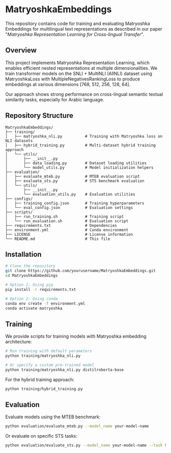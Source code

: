 # MatryoshkaEmbeddings

This repository contains code for training and evaluating Matryoshka Embeddings for multilingual text representations as described in our paper "*Matryoshka Representation Learning for Cross-lingual Transfer*".

## Overview

This project implements Matryoshka Representation Learning, which enables efficient nested representations at multiple dimensionalities. We train transformer models on the SNLI + MultiNLI (AllNLI) dataset using MatryoshkaLoss with MultipleNegativesRankingLoss to produce embeddings at various dimensions [768, 512, 256, 128, 64].

Our approach shows strong performance on cross-lingual semantic textual similarity tasks, especially for Arabic language.

## Repository Structure

```
MatryoshkaEmbeddings/
├── training/
│   ├── matryoshka_nli.py          # Training with Matryoshka loss on NLI datasets
│   ├── hybrid_training.py         # Multi-dataset hybrid training approach
│   └── utils/
│       ├── __init__.py
│       ├── data_loading.py        # Dataset loading utilities
│       └── model_utils.py         # Model initialization helpers
├── evaluation/
│   ├── evaluate_mteb.py           # MTEB evaluation script
│   ├── evaluate_sts.py            # STS benchmark evaluation
│   └── utils/
│       ├── __init__.py
│       └── evaluation_utils.py    # Evaluation utilities
├── configs/
│   ├── training_config.json       # Training hyperparameters
│   └── eval_config.json           # Evaluation settings
├── scripts/
│   ├── run_training.sh            # Training script
│   └── run_evaluation.sh          # Evaluation script
├── requirements.txt               # Dependencies
├── environment.yml                # Conda environment
├── LICENSE                        # License information
└── README.md                      # This file
```

## Installation

```bash
# Clone the repository
git clone https://github.com/yourusername/MatryoshkaEmbeddings.git
cd MatryoshkaEmbeddings

# Option 1: Using pip
pip install -r requirements.txt

# Option 2: Using conda
conda env create -f environment.yml
conda activate matryoshka
```

## Training

We provide scripts for training models with Matryoshka embedding architecture:

```bash
# Run training with default parameters
python training/matryoshka_nli.py 

# Or specify a custom pre-trained model
python training/matryoshka_nli.py distilroberta-base
```

For the hybrid training approach:

```bash
python training/hybrid_training.py
```

## Evaluation

Evaluate models using the MTEB benchmark:

```bash
python evaluation/evaluate_mteb.py --model_name your-model-name
```

Or evaluate on specific STS tasks:

```bash
python evaluation/evaluate_sts.py --model_name your-model-name --task STS17
```


